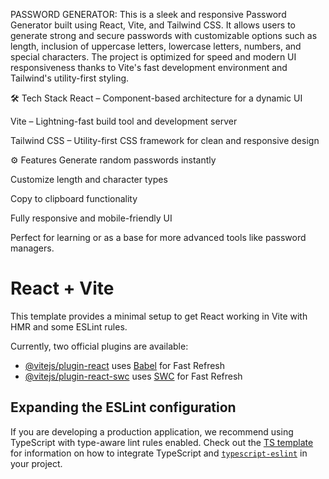 PASSWORD GENERATOR:
This is a sleek and responsive Password Generator built using React, Vite, and Tailwind CSS. It allows users to generate strong and secure passwords with customizable options such as length, inclusion of uppercase letters, lowercase letters, numbers, and special characters. The project is optimized for speed and modern UI responsiveness thanks to Vite's fast development environment and Tailwind's utility-first styling.

🛠 Tech Stack
React – Component-based architecture for a dynamic UI

Vite – Lightning-fast build tool and development server

Tailwind CSS – Utility-first CSS framework for clean and responsive design

⚙️ Features
Generate random passwords instantly

Customize length and character types

Copy to clipboard functionality

Fully responsive and mobile-friendly UI

Perfect for learning or as a base for more advanced tools like password managers.


# React + Vite

This template provides a minimal setup to get React working in Vite with HMR and some ESLint rules.

Currently, two official plugins are available:

- [@vitejs/plugin-react](https://github.com/vitejs/vite-plugin-react/blob/main/packages/plugin-react) uses [Babel](https://babeljs.io/) for Fast Refresh
- [@vitejs/plugin-react-swc](https://github.com/vitejs/vite-plugin-react/blob/main/packages/plugin-react-swc) uses [SWC](https://swc.rs/) for Fast Refresh

## Expanding the ESLint configuration

If you are developing a production application, we recommend using TypeScript with type-aware lint rules enabled. Check out the [TS template](https://github.com/vitejs/vite/tree/main/packages/create-vite/template-react-ts) for information on how to integrate TypeScript and [`typescript-eslint`](https://typescript-eslint.io) in your project.
